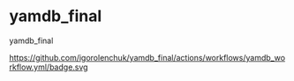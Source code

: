 # yamdb_final
yamdb_final

https://github.com/igorolenchuk/yamdb_final/actions/workflows/yamdb_workflow.yml/badge.svg